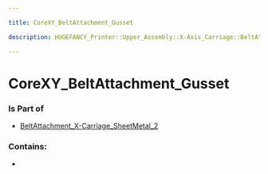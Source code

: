 ```yaml
---

title: CoreXY_BeltAttachment_Gusset

description: HUGEFANCY_Printer::Upper_Assembly::X-Axis_Carriage::BeltAttachments::BeltAttachment_X-Carriage_SheetMetal_2::CoreXY_BeltAttachment_Gusset

---
```

# CoreXY_BeltAttachment_Gusset
<script>
    var geoarray = '{"CoreXY_BeltAttachment_Gusset": {}}';
</script>
<script>
    var basepath = '/assets/HUGEFANCY_Printer/Upper_Assembly/X-Axis_Carriage/BeltAttachments/BeltAttachment_X-Carriage_SheetMetal_2/';
</script>
<link rel="stylesheet" href="/css/container.css">

<div id="container"></div>

<!-- these are the required scripts for the three.js scene -->
<script src="/lib/three.min.js"></script>
<script src="/lib/OrbitControls.js"></script>
<script src="/lib/RectAreaLightUniformsLib.js"></script>
<!-- this is your app's lib file -->
<script src="/lib/triceratops_app.js"></script>
### Is Part of
- [BeltAttachment_X-Carriage_SheetMetal_2](../BeltAttachment_X-Carriage_SheetMetal_2)  

### Contains:
- [](./CoreXY_BeltAttachment_Gusset/)

